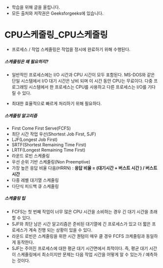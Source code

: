 - 학습을 위해 글을 올립니다.
- 모든 출처와 저작권은 Geeksforgeeks에 있습니다.

[^출처]: https://www.geeksforgeeks.org/



# CPU스케줄링_CPU스케줄링

- 프로세스 / 작업 스케줄링은 작업을 정시에 완료하기 위해 수행된다.



##### 스케줄링은 왜 필요하지?

- 일반적인 프로세스에는 I/O 시간과 CPU 시간이 모두 포함된다. MS-DOS와 같은 단일 시스템에서 I/O 대기 시간은 낭비 되며 이 시간 동안 CPU는 무료이다. 다중 프로그래밍 시스템에서 한 프로세스는 CPU를 사용하고 다른 프로세스는 I/O를 기다릴 수 있다. 

- 최대한 효율적으로 빠르게 처리하기 위해 필요하다.



##### 스케줄링 알고리즘

- First Come First Serve(FCFS)
- 최단 시간 작업 우선(Shortest Job First, SJF)
- LJF(Longest Job First)
- SRTF(Shortest Remaining Time First)
- LRTF(Longest Remaining Time First)
- 라운드 로빈 스케줄링
- 우선 순위 기반 스케줄링(Non Preemptive)
- 가장 높은 응답 비율 다음(HRRN) :  **응답 비율 = (대기시간 + 버스트 시간 ) / 버스트 시간**
- 다중 레벨 대기열 스케줄링
- 다단식 피드백 큐 스케줄링



##### 스케줄링 팁

- FCFS는 첫 번째 작업이 너무 많은 CPU 시간을 소비하는 경우 긴 대기 시간을 초래 할 수 있다.
- SJF와 최단 남은 시간 알고리즘은 준비된 대기열에 긴 프로세스가 있고 더 짧은 프로세스가 계속 진행 되는 상황이 있을 수 있다.
- 라운드 로빈은 스케줄링을 위한 시간 퀀텀이 매우 클 경우 FCFS 크케줄링과 동일하게 동작한다.
- SJF는 주어진 프로세스에 대한 평균 대기 시간면에서 최적이다. 즉, 평균 대기 시간이 스케줄링에서 최소이지만 문제는 다음 작업 시간을 어떻게 알 수 있는가 / 예측하는 것이다.